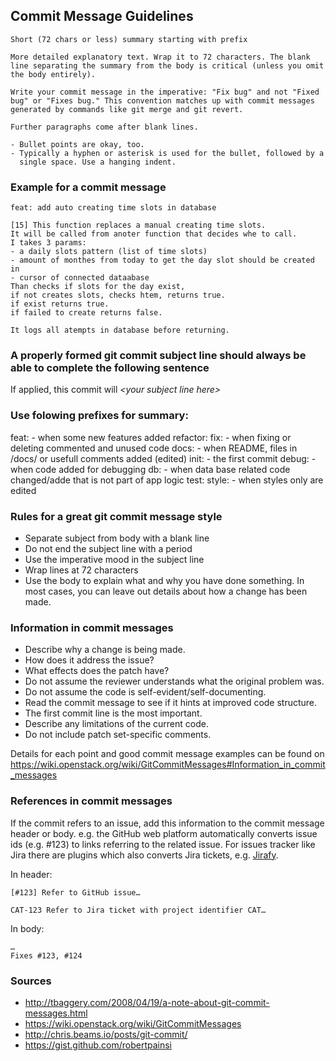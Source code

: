 
## Commit Message Guidelines
```
Short (72 chars or less) summary starting with prefix 

More detailed explanatory text. Wrap it to 72 characters. The blank
line separating the summary from the body is critical (unless you omit
the body entirely).

Write your commit message in the imperative: "Fix bug" and not "Fixed
bug" or "Fixes bug." This convention matches up with commit messages
generated by commands like git merge and git revert.

Further paragraphs come after blank lines.

- Bullet points are okay, too.
- Typically a hyphen or asterisk is used for the bullet, followed by a
  single space. Use a hanging indent.
```

### Example for a commit message
```
feat: add auto creating time slots in database

[15] This function replaces a manual creating time slots.
It will be called from anoter function that decides whe to call.
I takes 3 params: 
- a daily slots pattern (list of time slots)
- amount of monthes from today to get the day slot should be created in
- cursor of connected dataabase
Than checks if slots for the day exist, 
if not creates slots, checks htem, returns true.
if exist returns true.
if failed to create returns false.

It logs all atempts in database before returning.

```

### A properly formed git commit subject line should always be able to complete the following sentence
If applied, this commit will *\<your subject line here\>*

### Use folowing prefixes for summary:
feat: - when some new features added 
refactor: 
fix: - when fixing or deleting commented and unused code
docs: - when README, files in /docs/ or usefull comments added (edited)
init: - the first commit
debug: - when code added for debugging
db: - when data base related code changed/adde that is not part of app logic
test: 
style: - when styles only are edited

### Rules for a great git commit message style
* Separate subject from body with a blank line
* Do not end the subject line with a period
* Use the imperative mood in the subject line
* Wrap lines at 72 characters
* Use the body to explain what and why you have done something. In most cases, you can leave out details about how a change has been made.

### Information in commit messages
* Describe why a change is being made.
* How does it address the issue?
* What effects does the patch have?
* Do not assume the reviewer understands what the original problem was.
* Do not assume the code is self-evident/self-documenting.
* Read the commit message to see if it hints at improved code structure.
* The first commit line is the most important.
* Describe any limitations of the current code.
* Do not include patch set-specific comments.

Details for each point and good commit message examples can be found on https://wiki.openstack.org/wiki/GitCommitMessages#Information_in_commit_messages

### References in commit messages
If the commit refers to an issue, add this information to the commit message header or body. e.g. the GitHub web platform automatically converts issue ids (e.g. #123) to links referring to the related issue. For issues tracker like Jira there are plugins which also converts Jira tickets, e.g. [Jirafy](https://chrome.google.com/webstore/detail/jirafy/npldkpkhkmpnfhpmeoahhakbgcldplbj).

In header:
```
[#123] Refer to GitHub issue…
```
```
CAT-123 Refer to Jira ticket with project identifier CAT…
```
In body:
```
…
Fixes #123, #124
```

### Sources
* http://tbaggery.com/2008/04/19/a-note-about-git-commit-messages.html
* https://wiki.openstack.org/wiki/GitCommitMessages
* http://chris.beams.io/posts/git-commit/
* https://gist.github.com/robertpainsi
